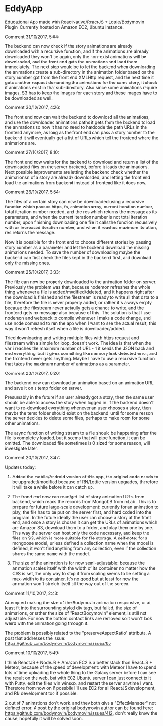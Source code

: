 # EddyApp
Educational App made with ReactNative/ReactJS + Lottie/Bodymovin Plugin. Currently hosted on Amazon EC2, Ubuntu instance.

Comment 31/10/2017, 5:04:

The backend can now check if the story animations are already downloaded with a recursive function, and if the animations are already downloaded they won't be again, only the non-exist animations will be downloaded, and the front end gets the animations and load them immediately. The next step would be to let the backend when downloading the animations create a sub-directory in the animation folder based on the story number got from the front end XMLHttp request, and the next time it gets another request demanding the animations for the same story, it check if animations exist in that sub-directory. Also since some animations require images, S3 has to keep the images for each story and these images have to be downloaded as well.

Comment 30/10/2017, 4:26:

The front end now can wait the backend to download all the animations, and use the downloaded animations paths it gets from the backend
to load the animations so now it has no need to hardcode the path URLs in the frontend anymore, as long as the front end can pass a story
number to the backend it will eventually get a list of URLs which tell the frontend where the animations are.

Comment 27/10/2017, 8:10:

The front end now waits for the backend to download and return a list of the downloaded files on the server backend, before it loads
the animations. Next possible improvements are letting the backend check whether the animationsn of a story are already downloaded, 
and letting the front end load the animations from backend instead of frontend like it does now.

Comment 26/10/2017, 5:54:

The files of a certain story can now be downloaded using a recursive function which passes https, fs, animation array, 
current iteration number, total iteration number needed, and the res which returns the message as its parameters, and when 
the current iteration number is not total iteration number, upon finishing downloading one file it calls the function recursively
with an increased iteration number, and when it reaches maximum iteration, res returns the message.

Now it is possible for the front end to choose different stories by passing story number as a parameter and let the backend 
download the missing animations needed. To save the number of downloading maybe the backend can first check the files kept in the
backend first, and download only the missing ones.

Comment 25/10/2017, 3:33:

The file can now be properly downloaded to the animation folder on server. Previously the problem was that, because nodemon 
refreshes the whole thing whenever a file is added/modified/deleted, and it happens right after the download is finished and 
the filestream is ready to write all that data to a file, therefore the file is never properly added, or rather it's always 
empty because the filestream never actaully gets a chance to write, and the frontend gets no message also because of this. The
solution is that I use nodemon and webpack to compile whenever I make a code change, and use node command to run the app when 
I want to see the actual result, this way it won't refresh itself when a file is downloaded/added.

Tried downloading and writing multiple files with https request and filestream with a simple for loop, doesn't work. The idea
is that when the var i reaches the maximum number of URL - 1 it sends the JSON back and end everything, but it gives something 
like memory leak detected error, and the frontend never gets anything. Maybe I have to use a recursive function that takes 
the maximum number of animations as a parameter.

Comment 23/10/2017, 8:26:

The backend now can download an animation based on an animation URL and save it on a temp folder on server. 

Presumably in the future if an user already got a story, then the same user should be able to access the story when logged in. 
If the backend doesn't want to re-download everything whenever an user chooses a story, then maybe the temp folder should exist
on the backend, until for some reason the server decides to delete some files, perhaps to make room for some other animations.

The async function of writing stream to a file should be happening after the file is completely loaded, but it seems that will 
pipe function, it can be omitted. The downloaded file sometimes is 0 sized for some reason, will investigate later.

Comment 20/10/2017, 3:47:

Updates today:

1. Added the mobile/Android version of this app, the original code needs to be upgraded/modified because of RN/Lottie version
upgrades, therefore it will take a while before it can catch up.

2. The frond end now can read/get list of story animation URLs from backend, which reads the records from MongoDB from mLab.
This is to prepare for future large-scale development: currently for an animation to play, the file has to be put on the server
first, and hard coded into the program. In the future ideally the user can choose a story at the front end, and once a story is 
chosen it can get the URLs of animations which are Amazon S3, download them to a folder, and play them one by one. This way the 
server can host only the code necessary, and keep the files on S3, which is more suitable for file storage.
A self-note: for a mongoose model, unless defined a collection name when the model is defined, it won't find anything from any 
collection, even if the collection shares the same name with the model.

3. The size of the animation is for now semi-adjustable: because the animation scales itself with the width of its container no 
matter how the CSS is set, the only way to stop it from scaling seems to be setting a max-width to its container. It's no 
good but at least for now the animation won't stretch itself all the way out of the screen. 

Comment 11/10/2017, 2:43:

Attempted making the size of the Bodymovin animation responsive, or at least fit into the surrounding styled div tags, but
failed, the size of animations, or rather the size of "ReactBodymovin" element, is still not adjustable. For now the bottom
contact links are removed so it won't look weird with the animation going through it.

The problem is possibly related to the "preserveAspectRatio" attribute. A post that addresses the issue: https://github.com/bodymovin/bodymovin/issues/85

Comment 10/10/2017, 5:49:

I think ReactJS + NodeJS + Amazon EC2 is a better stack than ReactJS + Meteor, because of the speed of development:
with Meteor I have to spend lots of time uploading the whole thing to the Galaxy server before I can see the result
on the web, but with EC2 Ubuntu server I can just connect to it with Putty, edit the files win winscp, and restart
the server anytime I want. Therefore from now on if possbile I'll use EC2 for all ReactJS development, and RN development
too if possible.

2 out of 7 animations don't work, and they both give a "EffectManager" not defined error. A post by the original 
bodymovin author can be found here: https://github.com/bodymovin/bodymovin/issues/412, don't really know the cause,
hopefully it will be solved soon.
